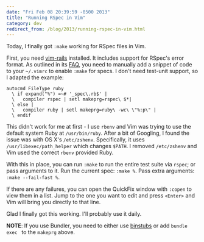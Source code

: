 ```yaml
---
date: "Fri Feb 08 20:39:59 -0500 2013"
title: "Running RSpec in Vim"
category: dev
redirect_from: /blog/2013/running-rspec-in-vim.html
---
```


Today, I finally got `:make` working for RSpec files in Vim.

First, you need [vim-rails][] installed. It includes support for RSpec's error
format. As outlined in its [FAQ][], you need to manually add a snippet of code
to your `~/.vimrc` to enable `:make` for specs. I don't need test-unit
support, so I adapted the example:

```vim
autocmd FileType ruby
  \ if expand("%") =~# '_spec\.rb$' |
  \   compiler rspec | setl makeprg=rspec\ $*|
  \ else |
  \   compiler ruby | setl makeprg=ruby\ -wc\ \"%:p\" |
  \ endif
```

This didn't work for me at first - I use `rbenv` and Vim was trying to use the
default system Ruby at `/usr/bin/ruby`. After a bit of Googling, I found the
issue was with OS X's `/etc/zshenv`. Specifically, it uses
`/usr/libexec/path_helper` which changes `$PATH`. I removed `/etc/zshenv` and
Vim used the correct `rbenv` provided Ruby.

With this in place, you can run `:make` to run the entire test suite via
`rspec`; or pass arguments to it. Run the current spec: `:make %`. Pass
extra arguments: `:make --fail-fast %`.

If there are any failures, you can open the QuickFix window with `:copen` to
view them in a list. Jump to the one you want to edit and press `<Enter>` and
Vim will bring you directly to that line.

Glad I finally got this working. I'll probably use it daily.

**NOTE**: If you use Bundler, you need to either use [binstubs][] or add `bundle exec `
to the `makeprg` above.

[vim-rails]: https://github.com/tpope/vim-rails
[FAQ]: https://github.com/tpope/vim-rails#faq
[binstubs]: http://mislav.uniqpath.com/2013/01/understanding-binstubs
